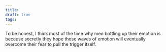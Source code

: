 ```yaml
---
title: 
draft: true
tags:
---
```

To be honest, I think most of the time why men bottling up their emotion is because secretly they hope those waves of emotion will eventually overcome their fear to pull the trigger itself.